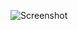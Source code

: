 ![Screenshot](https://raw.githubusercontent.com/Cryakl/Ultimate-RAT-Collection/refs/heads/main/SetroRat/Screenshot.png)
